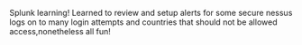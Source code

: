 Splunk learning!
Learned to review and setup alerts for some secure nessus logs on to many login attempts and countries that should not be allowed access,nonetheless all fun!
